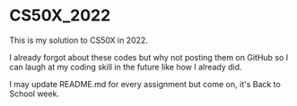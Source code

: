 # CS50X_2022
This is my solution to CS50X in 2022.

I already forgot about these codes but why not posting them on GitHub so I can laugh at my coding skill in the future like how I already did.

I may update README.md for every assignment but come on, it's Back to School week.
